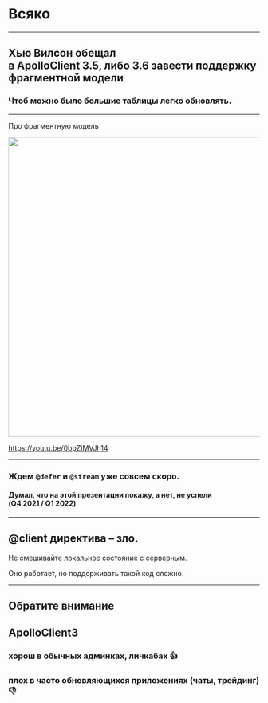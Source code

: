 # Всяко

-----

## Хью Вилсон обещал <br/>в ApolloClient 3.5, либо 3.6 завести <span class="green">поддержку фрагментной модели</span>

### Чтоб можно было большие таблицы легко обновлять. <!-- .element: class="gray fragment" -->

-----

Про фрагментную модель

<a href="https://youtu.be/0bpZiMVJh14" target="_blank"><img width="600" alt="" src="https://img.youtube.com/vi/0bpZiMVJh14/0.jpg" class="plain"></a>

<https://youtu.be/0bpZiMVJh14>

-----

### Ждем `@defer` и `@stream` уже совсем скоро.

#### Думал, что на этой презентации покажу, а нет, не успели <br>(Q4 2021 / Q1 2022) <!-- .element: class="gray" -->

-----
## @client директива – зло. <!-- .element: class="red" -->

Не смешивайте локальное состояние с серверным.

Оно работает, но поддерживать такой код сложно.

-----
## Обратите внимание

## ApolloClient3 <!-- .element: class="apollo" -->

### хорош в обычных админках, личкабах 👍 <!-- .element: class="green fragment" -->

### плох в часто обновляющихся приложениях (чаты, трейдинг) 👎 <!-- .element: class="red fragment" -->
